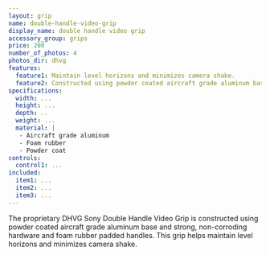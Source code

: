 ```yaml
---
layout: grip
name: double-handle-video-grip
display_name: double handle video grip
accessory_group: grips
price: 200
number_of_photos: 4
photos_dir: dhvg
features:
  feature1: Maintain level horizons and minimizes camera shake.
  feature2: Constructed using powder coated aircraft grade aluminum base and strong, non-corroding hardware.
specifications:
  width: ...
  height: ...
  depth: ..
  weight: ...
  material: |
   - Aircraft grade aluminum
   - Foam rubber
   - Powder coat
controls:
  control1: ...
included:
  item1: ...
  item2: ...
  item3: ...
---
```

The proprietary DHVG Sony Double Handle Video Grip is constructed using powder coated aircraft grade aluminum base and strong, non-corroding hardware and foam rubber padded handles.  This grip helps maintain level horizons and minimizes camera shake.
